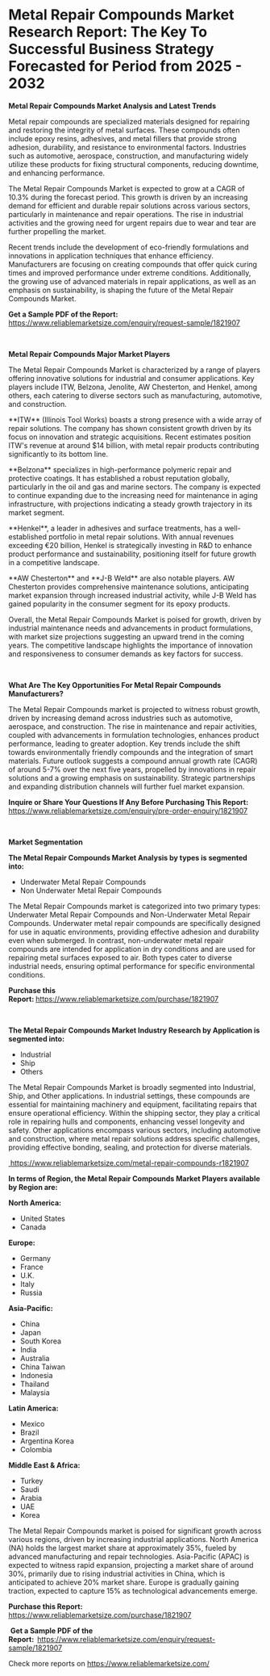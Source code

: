 <p><h1>Metal Repair Compounds Market Research Report: The Key To Successful Business Strategy Forecasted for Period from 2025 - 2032</h1></p><p><strong>Metal Repair Compounds Market Analysis and Latest Trends</strong></p>
<p><p>Metal repair compounds are specialized materials designed for repairing and restoring the integrity of metal surfaces. These compounds often include epoxy resins, adhesives, and metal fillers that provide strong adhesion, durability, and resistance to environmental factors. Industries such as automotive, aerospace, construction, and manufacturing widely utilize these products for fixing structural components, reducing downtime, and enhancing performance.</p><p>The Metal Repair Compounds Market is expected to grow at a CAGR of 10.3% during the forecast period. This growth is driven by an increasing demand for efficient and durable repair solutions across various sectors, particularly in maintenance and repair operations. The rise in industrial activities and the growing need for urgent repairs due to wear and tear are further propelling the market.</p><p>Recent trends include the development of eco-friendly formulations and innovations in application techniques that enhance efficiency. Manufacturers are focusing on creating compounds that offer quick curing times and improved performance under extreme conditions. Additionally, the growing use of advanced materials in repair applications, as well as an emphasis on sustainability, is shaping the future of the Metal Repair Compounds Market.</p></p>
<p><strong>Get a Sample PDF of the Report:&nbsp;</strong> <a href="https://www.reliablemarketsize.com/enquiry/request-sample/1821907?utm_campaign=1840&utm_medium=2&utm_source=Github&utm_content=ia&utm_term=03022025&utm_id=metal-repair-compounds">https://www.reliablemarketsize.com/enquiry/request-sample/1821907</a></p>
<p>&nbsp;</p>
<p><strong>Metal Repair Compounds Major Market Players</strong></p>
<p><p>The Metal Repair Compounds Market is characterized by a range of players offering innovative solutions for industrial and consumer applications. Key players include ITW, Belzona, Jenolite, AW Chesterton, and Henkel, among others, each catering to diverse sectors such as manufacturing, automotive, and construction.</p><p>**ITW** (Illinois Tool Works) boasts a strong presence with a wide array of repair solutions. The company has shown consistent growth driven by its focus on innovation and strategic acquisitions. Recent estimates position ITW's revenue at around $14 billion, with metal repair products contributing significantly to its bottom line.</p><p>**Belzona** specializes in high-performance polymeric repair and protective coatings. It has established a robust reputation globally, particularly in the oil and gas and marine sectors. The company is expected to continue expanding due to the increasing need for maintenance in aging infrastructure, with projections indicating a steady growth trajectory in its market segment.</p><p>**Henkel**, a leader in adhesives and surface treatments, has a well-established portfolio in metal repair solutions. With annual revenues exceeding €20 billion, Henkel is strategically investing in R&D to enhance product performance and sustainability, positioning itself for future growth in a competitive landscape.</p><p>**AW Chesterton** and **J-B Weld** are also notable players. AW Chesterton provides comprehensive maintenance solutions, anticipating market expansion through increased industrial activity, while J-B Weld has gained popularity in the consumer segment for its epoxy products.</p><p>Overall, the Metal Repair Compounds Market is poised for growth, driven by industrial maintenance needs and advancements in product formulations, with market size projections suggesting an upward trend in the coming years. The competitive landscape highlights the importance of innovation and responsiveness to consumer demands as key factors for success.</p></p>
<p>&nbsp;</p>
<p><strong>What Are The Key Opportunities For Metal Repair Compounds Manufacturers?</strong></p>
<p><p>The Metal Repair Compounds market is projected to witness robust growth, driven by increasing demand across industries such as automotive, aerospace, and construction. The rise in maintenance and repair activities, coupled with advancements in formulation technologies, enhances product performance, leading to greater adoption. Key trends include the shift towards environmentally friendly compounds and the integration of smart materials. Future outlook suggests a compound annual growth rate (CAGR) of around 5-7% over the next five years, propelled by innovations in repair solutions and a growing emphasis on sustainability. Strategic partnerships and expanding distribution channels will further fuel market expansion.</p></p>
<p><strong>Inquire or Share Your Questions If Any Before Purchasing This Report:</strong> <a href="https://www.reliablemarketsize.com/enquiry/pre-order-enquiry/1821907?utm_campaign=1840&utm_medium=2&utm_source=Github&utm_content=ia&utm_term=03022025&utm_id=metal-repair-compounds">https://www.reliablemarketsize.com/enquiry/pre-order-enquiry/1821907</a></p>
<p>&nbsp;</p>
<p><strong>Market Segmentation</strong></p>
<p><strong>The Metal Repair Compounds Market Analysis by types is segmented into:</strong></p>
<p><ul><li>Underwater Metal Repair Compounds</li><li>Non Underwater Metal Repair Compounds</li></ul></p>
<p><p>The Metal Repair Compounds market is categorized into two primary types: Underwater Metal Repair Compounds and Non-Underwater Metal Repair Compounds. Underwater metal repair compounds are specifically designed for use in aquatic environments, providing effective adhesion and durability even when submerged. In contrast, non-underwater metal repair compounds are intended for application in dry conditions and are used for repairing metal surfaces exposed to air. Both types cater to diverse industrial needs, ensuring optimal performance for specific environmental conditions.</p></p>
<p><strong>Purchase this Report:&nbsp;</strong><a href="https://www.reliablemarketsize.com/purchase/1821907?utm_campaign=1840&utm_medium=2&utm_source=Github&utm_content=ia&utm_term=03022025&utm_id=metal-repair-compounds">https://www.reliablemarketsize.com/purchase/1821907</a></p>
<p>&nbsp;</p>
<p><strong>The Metal Repair Compounds Market Industry Research by Application is segmented into:</strong></p>
<p><ul><li>Industrial</li><li>Ship</li><li>Others</li></ul></p>
<p><p>The Metal Repair Compounds Market is broadly segmented into Industrial, Ship, and Other applications. In industrial settings, these compounds are essential for maintaining machinery and equipment, facilitating repairs that ensure operational efficiency. Within the shipping sector, they play a critical role in repairing hulls and components, enhancing vessel longevity and safety. Other applications encompass various sectors, including automotive and construction, where metal repair solutions address specific challenges, providing effective bonding, sealing, and protection for diverse materials.</p></p>
<p><a href="https://www.reliablemarketsize.com/metal-repair-compounds-r1821907?utm_campaign=1840&utm_medium=2&utm_source=Github&utm_content=ia&utm_term=03022025&utm_id=metal-repair-compounds">&nbsp;https://www.reliablemarketsize.com/metal-repair-compounds-r1821907</a></p>
<p><strong>In terms of Region, the Metal Repair Compounds Market Players available by Region are:</strong></p>
<p>
    <p> <strong> North America: </strong>
        <ul>
            <li>United States</li>
            <li>Canada</li>
        </ul>
        </p> 
    <p> <strong> Europe: </strong>
        <ul>
            <li>Germany</li>
            <li>France</li>
            <li>U.K.</li>
            <li>Italy</li>
            <li>Russia</li>
        </ul>
        </p> 
    <p> <strong> Asia-Pacific: </strong>
        <ul>
            <li>China</li>
            <li>Japan</li>
            <li>South Korea</li>
            <li>India</li>
            <li>Australia</li>
            <li>China Taiwan</li>
            <li>Indonesia</li>
            <li>Thailand</li>
            <li>Malaysia</li>
        </ul>
        </p> 
    <p> <strong> Latin America: </strong>
        <ul>
            <li>Mexico</li>
            <li>Brazil</li>
            <li>Argentina Korea</li>
            <li>Colombia</li>
        </ul>
        </p> 
    <p> <strong> Middle East & Africa: </strong>
        <ul>
            <li>Turkey</li>
            <li>Saudi</li>
            <li>Arabia</li>
            <li>UAE</li>
            <li>Korea</li>
        </ul>
    </p>
    </p>
<p><p>The Metal Repair Compounds market is poised for significant growth across various regions, driven by increasing industrial applications. North America (NA) holds the largest market share at approximately 35%, fueled by advanced manufacturing and repair technologies. Asia-Pacific (APAC) is expected to witness rapid expansion, projecting a market share of around 30%, primarily due to rising industrial activities in China, which is anticipated to achieve 20% market share. Europe is gradually gaining traction, expected to capture 15% as technological advancements emerge.</p></p>
<p><strong>Purchase this Report: </strong><a href="https://www.reliablemarketsize.com/purchase/1821907?utm_campaign=1840&utm_medium=2&utm_source=Github&utm_content=ia&utm_term=03022025&utm_id=metal-repair-compounds">https://www.reliablemarketsize.com/purchase/1821907</a></p>
<p>&nbsp;<strong>Get a Sample PDF of the Report:&nbsp;&nbsp;</strong><a href="https://www.reliablemarketsize.com/enquiry/request-sample/1821907?utm_campaign=1840&utm_medium=2&utm_source=Github&utm_content=ia&utm_term=03022025&utm_id=metal-repair-compounds">https://www.reliablemarketsize.com/enquiry/request-sample/1821907</a></p>
<p><strong></strong></p>
<p>Check more reports on <a href="https://www.reliablemarketsize.com/?utm_campaign=1840&utm_medium=2&utm_source=Github&utm_content=ia&utm_term=03022025&utm_id=metal-repair-compounds">https://www.reliablemarketsize.com/</a></p>